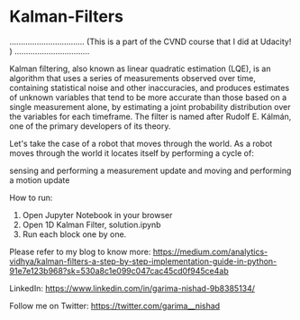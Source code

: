 # Kalman-Filters
.................................
(This is a part of the CVND course that I did at Udacity! )
.................................

Kalman filtering, also known as linear quadratic estimation (LQE), is an algorithm that uses a series of measurements observed over time, containing statistical noise and other inaccuracies, and produces estimates of unknown variables that tend to be more accurate than those based on a single measurement alone, by estimating a joint probability distribution over the variables for each timeframe. The filter is named after Rudolf E. Kálmán, one of the primary developers of its theory.
 
Let's take the case of a robot that moves through the world. As a robot moves through the world it locates itself by performing a cycle of:

sensing and performing a measurement update and
moving and performing a motion update

How to run:

1. Open Jupyter Notebook in your browser
2. Open  1D Kalman Filter, solution.ipynb 
3. Run each block one by one.

Please refer to my blog to know more: https://medium.com/analytics-vidhya/kalman-filters-a-step-by-step-implementation-guide-in-python-91e7e123b968?sk=530a8c1e099c047cac45cd0f945ce4ab

LinkedIn: https://www.linkedin.com/in/garima-nishad-9b8385134/

Follow me on Twitter: https://twitter.com/garima__nishad
